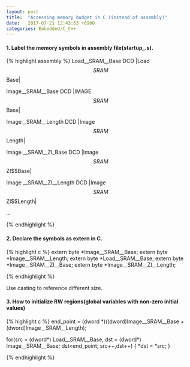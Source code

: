 ```yaml
---
layout: post
title:  "Accessing memory budget in C (instead of assembly)"
date:   2017-07-21 12:43:53 +0900
categories: Embedded/C_C++
---
```


#### 1. Label the memory symbols in assembly file(startup_<device>.s).


{% highlight assembly %}
Load__SRAM__Base
    DCD |Load$$SRAM$$Base|

Image__SRAM__Base
    DCD |IMAGE$$SRAM$$Base|

Image__SRAM__Length
    DCD |Image$$SRAM$$Length|

Image __SRAM__ZI_Base
    DCD |Image$$SRAM$$ZI$$Base|

Image __SRAM__ZI__Length
    DCD |Image$$SRAM$$ZI$$Length|

...

{% endhighlight %}

#### 2. Declare the symbols as extern in C.

{% highlight c %}
extern byte *Image__SRAM__Base;
extern byte *Image__SRAM__Length;
extern byte *Load__SRAM__Base;
extern byte *Image__SRAM__ZI__Base;
extern byte *Image__SRAM__ZI__Length;

{% endhighlight %}

Use casting to reference different size.

#### 3. How to initialize RW regions(global variables with non-zero initial values)

{% highlight c %}
end_point = (dword *)((dword)Image__SRAM__Base + (dword)Image__SRAM__Length);

for(src = (dword*) Load__SRAM__Base,
    dst = (dword*) Image__SRAM__Base;  dst<end_point; src++,dst++)
{
  *dst = *src;
}


{% endhighlight %}